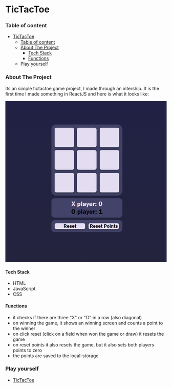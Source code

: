# TicTacToe

### Table of content

- [TicTacToe](#tictactoe)
    - [Table of content](#table-of-content)
    - [About The Project](#about-the-project)
      - [Tech Stack](#tech-stack)
      - [Functions](#functions)
    - [Play yourself](#play-yourself)

### About The Project

Its an simple tictactoe game project, I made through an intership.
It is the first time I made something in ReactJS and here is what it looks like:

![](Animation.gif)

#### Tech Stack

- HTML
- JavaScript
- CSS

#### Functions

* it checks if there are three "X" or "O" in a row (also diagonal)
* on winning the game, it shows an winning screen and counts a point to the winner
* on click reset (click on a field when won the game or draw) it resets the game
* on reset points it also resets the game, but it also sets both players points to zero
* the points are saved to the local-storage

### Play yourself
- [TicTacToe](https://craftedking144.github.io/tictactoereact/)
  